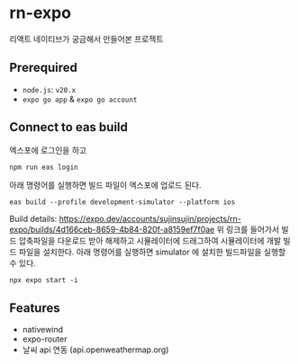 # rn-expo

리액트 네이티브가 궁금해서 만들어본 프로젝트

## Prerequired

- `node.js`: `v20.x`
- `expo go app` & `expo go account`

## Connect to eas build

엑스포에 로그인을 하고

```bash
npm run eas login
```

아래 명령어를 실행하면 빌드 파일이 엑스포에 업로드 된다.

```
eas build --profile development-simulator --platform ios
```

Build details: https://expo.dev/accounts/sujinsujin/projects/rn-expo/builds/4d166ceb-8659-4b84-820f-a8159ef7f0ae
위 링크를 들어가서 빌드 압축파일을 다운로드 받아 해제하고 시뮬레이터에 드래그하여 시뮬레이터에 개발 빌드 파일을 설치한다.
아래 명령어를 실행하면 simulator 에 설치한 빌드파일을 실행할 수 있다.

```
npx expo start -i 
```

## Features

- nativewind
- expo-router
- 날씨 api 연동 (api.openweathermap.org)
